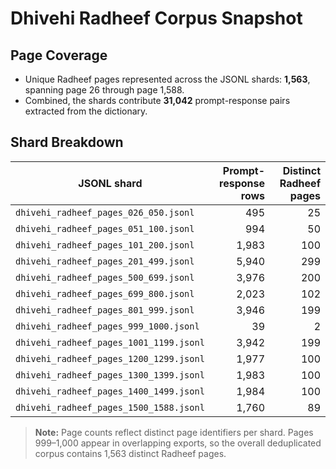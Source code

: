 # Dhivehi Radheef Corpus Snapshot

## Page Coverage
- Unique Radheef pages represented across the JSONL shards: **1,563**, spanning page 26 through page 1,588.
- Combined, the shards contribute **31,042** prompt-response pairs extracted from the dictionary.

## Shard Breakdown
| JSONL shard | Prompt-response rows | Distinct Radheef pages |
| --- | ---: | ---: |
| `dhivehi_radheef_pages_026_050.jsonl` | 495 | 25 |
| `dhivehi_radheef_pages_051_100.jsonl` | 994 | 50 |
| `dhivehi_radheef_pages_101_200.jsonl` | 1,983 | 100 |
| `dhivehi_radheef_pages_201_499.jsonl` | 5,940 | 299 |
| `dhivehi_radheef_pages_500_699.jsonl` | 3,976 | 200 |
| `dhivehi_radheef_pages_699_800.jsonl` | 2,023 | 102 |
| `dhivehi_radheef_pages_801_999.jsonl` | 3,946 | 199 |
| `dhivehi_radheef_pages_999_1000.jsonl` | 39 | 2 |
| `dhivehi_radheef_pages_1001_1199.jsonl` | 3,942 | 199 |
| `dhivehi_radheef_pages_1200_1299.jsonl` | 1,977 | 100 |
| `dhivehi_radheef_pages_1300_1399.jsonl` | 1,983 | 100 |
| `dhivehi_radheef_pages_1400_1499.jsonl` | 1,984 | 100 |
| `dhivehi_radheef_pages_1500_1588.jsonl` | 1,760 | 89 |

> **Note:** Page counts reflect distinct page identifiers per shard. Pages 999–1,000 appear in overlapping exports, so the overall deduplicated corpus contains 1,563 distinct Radheef pages.
